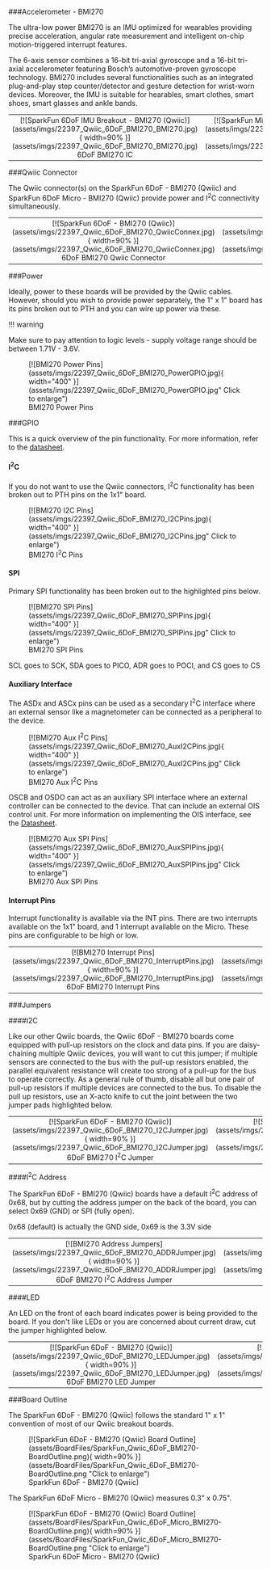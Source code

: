 ###Accelerometer - BMI270

The ultra-low power BMI270 is an IMU optimized for wearables providing precise acceleration, angular rate measurement and intelligent on-chip motion-triggered interrupt features.

The 6-axis sensor combines a 16-bit tri-axial gyroscope and a 16-bit tri-axial accelerometer featuring Bosch’s automotive-proven gyroscope technology. BMI270 includes several functionalities such as an integrated plug-and-play step counter/detector and gesture detection for wrist-worn devices. Moreover, the IMU is suitable for hearables, smart clothes, smart shoes, smart glasses and ankle bands.


<div class="grid.cards.desc" markdown>

<table class="pdf" style="border-style:none;" markdown="1">
<tbody markdown="1">
<tr markdown="1">
<td align="center" width="35%" markdown="block">
[![SparkFun 6DoF IMU Breakout - BMI270 (Qwiic)](assets/imgs/22397_Qwiic_6DoF_BMI270_BMI270.jpg){ width=90% }](assets/imgs/22397_Qwiic_6DoF_BMI270_BMI270.jpg)
<figcaption markdown>6DoF BMI270 IC</figcaption>
</td>
<td align="center" width="35%" markdown="block">
[![SparkFun Micro 6DoF IMU Breakout - BMI270 (Qwiic)](assets/imgs/22398_Qwiic_Micro_6DoF_BMI270_BMI270.jpg){ width=40% }](assets/imgs/22398_Qwiic_Micro_6DoF_BMI270_BMI270.jpg)
<figcaption markdown>Micro 6DoF BMI270 IC</figcaption>
</td>
</tr>
<tr>

</tr>
</tbody>
</table>
</div class>


###Qwiic Connector

The Qwiic connector(s) on the SparkFun 6DoF - BMI270 (Qwiic) and SparkFun 6DoF Micro - BMI270 (Qwiic) provide power and I<sup>2</sup>C connectivity simultaneously.

<div class="grid.cards.desc" markdown>

<table class="pdf" style="border-style:none;" markdown="1">
<tbody markdown="1">
<tr markdown="1">
<td align="center" width="35%" markdown="block">
[![SparkFun 6DoF - BMI270 (Qwiic)](assets/imgs/22397_Qwiic_6DoF_BMI270_QwiicConnex.jpg){ width=90% }](assets/imgs/22397_Qwiic_6DoF_BMI270_QwiicConnex.jpg)
<figcaption markdown>6DoF BMI270 Qwiic Connector</figcaption>
</td>
<td align="center" width="35%" markdown="block">
[![SparkFun 6DoF Micro - BMI270 (Qwiic)](assets/imgs/22398_Qwiic_Micro_6DoF_BMI270_QwiicConnex.jpg){ width=40% }](assets/imgs/22398_Qwiic_Micro_6DoF_BMI270_QwiicConnex.jpg)
<figcaption markdown>Micro 6DoF BMI270 Qwiic Connector</figcaption>
</td>
</tr>
</tbody>
</table>
</div class>


###Power

Ideally, power to these boards will be provided by the Qwiic cables. However, should you wish to provide power separately, the 1" x 1" board has its pins broken out to PTH and you can wire up power via these. 

!!! warning
    <p>Make sure to pay attention to logic levels - supply voltage range should be between 1.71V - 3.6V. </p>

<figure markdown>
[![BMI270 Power Pins](assets/imgs/22397_Qwiic_6DoF_BMI270_PowerGPIO.jpg){ width="400" }](assets/imgs/22397_Qwiic_6DoF_BMI270_PowerGPIO.jpg" Click to enlarge")
<figcaption markdown>BMI270 Power Pins</figcaption>
</figure>

###GPIO

This is a quick overview of the pin functionality. For more information, refer to the [datasheet](assets/BoardFiles/BMI270-Datasheet.pdf).

#### I<sup>2</sup>C

If you do not want to use the Qwiic connectors, I<sup>2</sup>C functionality has been broken out to PTH pins on the 1x1" board. 

<figure markdown>
[![BMI270 I2C Pins](assets/imgs/22397_Qwiic_6DoF_BMI270_I2CPins.jpg){ width="400" }](assets/imgs/22397_Qwiic_6DoF_BMI270_I2CPins.jpg" Click to enlarge")
<figcaption markdown>BMI270 I<sup>2</sup>C Pins</figcaption>
</figure>



#### SPI

Primary SPI functionality has been broken out to the highlighted pins below. 


<figure markdown>
[![BMI270 SPI Pins](assets/imgs/22397_Qwiic_6DoF_BMI270_SPIPins.jpg){ width="400" }](assets/imgs/22397_Qwiic_6DoF_BMI270_SPIPins.jpg" Click to enlarge")
<figcaption markdown>BMI270 SPI Pins</figcaption>
</figure>

SCL goes to SCK, SDA goes to PICO, ADR goes to POCI, and CS goes to CS

#### Auxiliary Interface 

The ASDx and ASCx pins can be used as a secondary I<sup>2</sup>C interface where an external sensor like a magnetometer can be connected as a peripheral to the device. 

<figure markdown>
[![BMI270 Aux I<sup>2</sup>C Pins](assets/imgs/22397_Qwiic_6DoF_BMI270_AuxI2CPins.jpg){ width="400" }](assets/imgs/22397_Qwiic_6DoF_BMI270_AuxI2CPins.jpg" Click to enlarge")
<figcaption markdown>BMI270 Aux I<sup>2</sup>C Pins</figcaption>
</figure>

OSCB and OSDO can act as an auxiliary SPI interface where an external controller can be connected to the device. That can include an external OIS control unit. For more information on implementing the OIS interface, see the [Datasheet](assets/BoardFiles/BMI270-Datasheet.pdf). 

<figure markdown>
[![BMI270 Aux SPI Pins](assets/imgs/22397_Qwiic_6DoF_BMI270_AuxSPIPins.jpg){ width="400" }](assets/imgs/22397_Qwiic_6DoF_BMI270_AuxSPIPins.jpg" Click to enlarge")
<figcaption markdown>BMI270 Aux SPI Pins</figcaption>
</figure>

#### Interrupt Pins

Interrupt functionality is available via the INT pins. There are two interrupts available on the 1x1" board, and 1 interrupt available on the Micro. These pins are configurable to be high or low. 

<div class="grid.cards.desc" markdown>

<table class="pdf" style="border-style:none;" markdown="1">
<tbody markdown="1">
<tr markdown="1">
<td align="center" width="35%" markdown="block">
[![BMI270 Interrupt Pins](assets/imgs/22397_Qwiic_6DoF_BMI270_InterruptPins.jpg){ width=90% }](assets/imgs/22397_Qwiic_6DoF_BMI270_InterruptPins.jpg)
<figcaption markdown>6DoF BMI270 Interrupt Pins</figcaption>
</td>
<td align="center" width="35%" markdown="block">
[![BMI270 Micro Interrupt Pin](assets/imgs/22398_Qwiic_Micro_6DoF_BMI270_INTPin.jpg){ width=40% }](assets/imgs/22398_Qwiic_Micro_6DoF_BMI270_INTPin.jpg)
<figcaption markdown>Micro 6DoF BMI270 Interrupt Pin</figcaption>
</td>
</tr>
</tbody>
</table>
</div class>


###Jumpers 


####I2C

Like our other Qwiic boards, the Qwiic 6DoF - BMI270 boards come equipped with pull-up resistors on the clock and data pins. If you are daisy-chaining multiple Qwiic devices, you will want to cut this jumper; if multiple sensors are connected to the bus with the pull-up resistors enabled, the parallel equivalent resistance will create too strong of a pull-up for the bus to operate correctly. As a general rule of thumb, disable all but one pair of pull-up resistors if multiple devices are connected to the bus. To disable the pull up resistors, use an X-acto knife to cut the joint between the two jumper pads highlighted below.


<div class="grid.cards.desc" markdown>

<table class="pdf" style="border-style:none;" markdown="1">
<tbody markdown="1">
<tr markdown="1">
<td align="center" width="35%" markdown="block">
[![SparkFun 6DoF - BMI270 (Qwiic)](assets/imgs/22397_Qwiic_6DoF_BMI270_I2CJumper.jpg){ width=90% }](assets/imgs/22397_Qwiic_6DoF_BMI270_I2CJumper.jpg)
<figcaption markdown>6DoF BMI270 I<sup>2</sup>C Jumper</figcaption>
</td>
<td align="center" width="35%" markdown="block">
[![SparkFun 6DoF Micro - BMI270 (Qwiic)](assets/imgs/22398_Qwiic_Micro_6DoF_BMI270_I2CJumper.jpg){ width=40% }](assets/imgs/22398_Qwiic_Micro_6DoF_BMI270_I2CJumper.jpg)
<figcaption markdown>Micro 6DoF BMI270 I<sup>2</sup>C Jumper</figcaption>
</td>
</tr>
</tbody>
</table>
</div class>


####I<sup>2</sup>C Address

The SparkFun 6DoF - BMI270 (Qwiic) boards have a default I<sup>2</sup>C address of 0x68, but by cutting the address jumper on the back of the board, you can select 0x69 (GND) or SPI (fully open). 

0x68 (default) is actually the GND side, 0x69 is the 3.3V side

<div class="grid.cards.desc" markdown>

<table class="pdf" style="border-style:none;" markdown="1">
<tbody markdown="1">
<tr markdown="1">
<td align="center" width="35%" markdown="block">
[![BMI270 Address Jumpers](assets/imgs/22397_Qwiic_6DoF_BMI270_ADDRJumper.jpg){ width=90% }](assets/imgs/22397_Qwiic_6DoF_BMI270_ADDRJumper.jpg)
<figcaption markdown>6DoF BMI270 I<sup>2</sup>C Address Jumper</figcaption>
</td>
<td align="center" width="35%" markdown="block">
[![BMI270 Micro Address Jumpers](assets/imgs/22398_Qwiic_Micro_6DoF_BMI270_ADDRJumper.jpg){ width=40% }](assets/imgs/22398_Qwiic_Micro_6DoF_BMI270_ADDRJumper.jpg)
<figcaption markdown>Micro 6DoF BMI270 I<sup>2</sup>C Address Jumper</figcaption>
</td>
</tr>
</tbody>
</table>
</div class>




####LED

An LED on the front of each board indicates power is being provided to the board. If you don't like LEDs or you are concerned about current draw, cut the jumper highlighted below. 



<div class="grid.cards.desc" markdown>

<table class="pdf" style="border-style:none;" markdown="1">
<tbody markdown="1">
<tr markdown="1">
<td align="center" width="35%" markdown="block">
[![SparkFun 6DoF - BMI270 (Qwiic)](assets/imgs/22397_Qwiic_6DoF_BMI270_LEDJumper.jpg){ width=90% }](assets/imgs/22397_Qwiic_6DoF_BMI270_LEDJumper.jpg)
<figcaption markdown>6DoF BMI270 LED Jumper</figcaption>
</td>
<td align="center" width="35%" markdown="block">
[![SparkFun 6DoF Micro - BMI270 (Qwiic)](assets/imgs/22398_Qwiic_Micro_6DoF_BMI270_PWRJumper.jpg){ width=40% }](assets/imgs/22398_Qwiic_Micro_6DoF_BMI270_PWRJumper.jpg)
<figcaption markdown>Micro 6DoF BMI270 LED Jumper</figcaption>
</td>
</tr>
</tbody>
</table>
</div class>






###Board Outline

The SparkFun 6DoF - BMI270 (Qwiic) follows the standard 1" x 1" convention of most of our Qwiic breakout boards. 

<figure markdown>
[![SparkFun 6DoF - BMI270 (Qwiic) Board Outline](assets/BoardFiles/SparkFun_Qwiic_6DoF_BMI270-BoardOutline.png){ width=90% }](assets/BoardFiles/SparkFun_Qwiic_6DoF_BMI270-BoardOutline.png "Click to enlarge")
<figcaption markdown>SparkFun 6DoF - BMI270 (Qwiic)</figcaption>
</figure>

The SparkFun 6DoF Micro - BMI270 (Qwiic) measures 0.3" x 0.75". 

<figure markdown>
[![SparkFun 6DoF - BMI270 (Qwiic) Board Outline](assets/BoardFiles/SparkFun_Qwiic_6DoF_Micro_BMI270-BoardOutline.png){ width=90% }](assets/BoardFiles/SparkFun_Qwiic_6DoF_Micro_BMI270-BoardOutline.png "Click to enlarge")
<figcaption markdown>SparkFun 6DoF Micro - BMI270 (Qwiic)</figcaption>
</figure>

